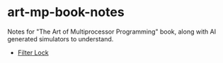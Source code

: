 # art-mp-book-notes

Notes for "The Art of Multiprocessor Programming" book, along with AI generated simulators to understand.
- [Filter Lock](https://vardhanapoorv.github.io/art-mp-book-notes/filter-lock-algo/) 
